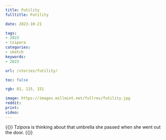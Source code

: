 ```yaml
---
title: Futility
fulltitle: Futility

date: 2023-10-21

tags:
- 2023
- tzipora
categories:
- sketch
keywords:
- 2023

url: /stories/futility/

toc: false

rgb: 81, 115, 151

image: https://images.millmint.net/fullres/futility.jpg
reddit:
print:
video:
---
```

{{<note caption>}}
Tzipora is thinking about that umbrella she passed when she went out the door.
{{</note>}}